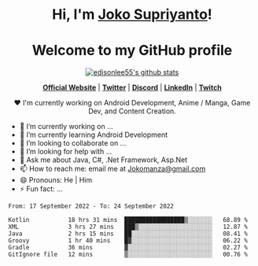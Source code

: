 <h1 align="center">Hi, I'm <a href="https://www.google.com">Joko Supriyanto</a>!</h1>
<h1 align="center">Welcome to my GitHub profile</h1>

<p align="center">
  <a href="https://github.com/jokomanza"><img src="https://github-readme-stats.vercel.app/api?username=jokomanza&hide_border=true&show_icons=true" alt="edisonlee55's github stats"></a>
</p>

<p align="center">
  <strong><a href="https://www.google.com">Official Website</a></strong> |
  <strong><a href="https://twitter.com/jokomanza">Twitter</a></strong> |
  <strong><a href="https://discord.gg/nYXzaUS">Discord</a></strong> |
  <strong><a href="https://www.linkedin.com/in/jokomanza">LinkedIn</a></strong> |
  <strong><a href="https://www.twitch.tv/jokomanza">Twitch</a></strong>
</p>

<p align="center">❤ I'm currently working on Android Development, Anime / Manga, Game Dev, and Content Creation.</p>

- 🔭 I’m currently working on ...
- 🌱 I’m currently learning Android Development
- 👯 I’m looking to collaborate on ...
- 🤔 I’m looking for help with ...
- 💬 Ask me about Java, C#, .Net Framework, Asp.Net
- 📫 How to reach me: email me at Jokomanza@gmail.com
- 😄 Pronouns: He | Him
- ⚡ Fun fact: ...

<!--START_SECTION:waka-->

```text
From: 17 September 2022 - To: 24 September 2022

Kotlin           18 hrs 31 mins  █████████████████▒░░░░░░░   68.89 %
XML              3 hrs 27 mins   ███▒░░░░░░░░░░░░░░░░░░░░░   12.87 %
Java             2 hrs 15 mins   ██░░░░░░░░░░░░░░░░░░░░░░░   08.41 %
Groovy           1 hr 40 mins    █▓░░░░░░░░░░░░░░░░░░░░░░░   06.22 %
Gradle           36 mins         ▓░░░░░░░░░░░░░░░░░░░░░░░░   02.27 %
GitIgnore file   12 mins         ▒░░░░░░░░░░░░░░░░░░░░░░░░   00.76 %
```

<!--END_SECTION:waka-->
